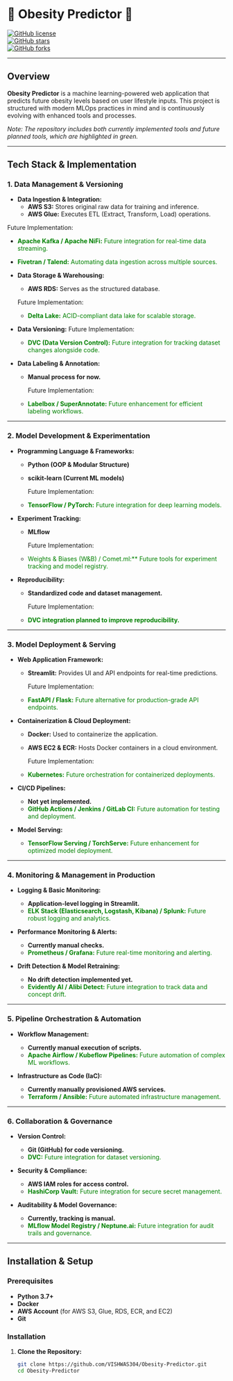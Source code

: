 # 🏥 Obesity Predictor 🍏

[![GitHub license](https://img.shields.io/github/license/VISHWAS304/Obesity-Predictor)](LICENSE)  
[![GitHub stars](https://img.shields.io/github/stars/vishwas304/Obesity-Predictor)](https://github.com/vishwas304/Obesity-Predictor/stargazers)  
[![GitHub forks](https://img.shields.io/github/forks/vishwas304/Obesity-Predictor)](https://github.com/vishwas304/Obesity-Predictor/network/members)  

---

## Overview

**Obesity Predictor** is a machine learning-powered web application that predicts future obesity levels based on user lifestyle inputs. This project is structured with modern MLOps practices in mind and is continuously evolving with enhanced tools and processes.

*Note: The repository includes both currently implemented tools and future planned tools, which are highlighted in green.*

---

## Tech Stack & Implementation

### 1. Data Management & Versioning
- **Data Ingestion & Integration:**  
  - **AWS S3:** Stores original raw data for training and inference.  
  - **AWS Glue:** Executes ETL (Extract, Transform, Load) operations.

Future Implementation:
  - <span style="color:green;">**Apache Kafka / Apache NiFi:** Future integration for real-time data streaming.</span>
  - <span style="color:green;">**Fivetran / Talend:** Automating data ingestion across multiple sources.</span>

- **Data Storage & Warehousing:**  
  - **AWS RDS:** Serves as the structured database.
 
  Future Implementation:
  - <span style="color:green;">**Delta Lake:** ACID-compliant data lake for scalable storage.</span>

- **Data Versioning:**
  Future Implementation:
  - <span style="color:green;">**DVC (Data Version Control):** Future integration for tracking dataset changes alongside code.</span>

- **Data Labeling & Annotation:**  
  - **Manual process for now.**

    Future Implementation:
  - <span style="color:green;">**Labelbox / SuperAnnotate:** Future enhancement for efficient labeling workflows.</span>

---

### 2. Model Development & Experimentation
- **Programming Language & Frameworks:**  
  - **Python (OOP & Modular Structure)**  
  - **scikit-learn (Current ML models)**
 
    Future Implementation:
  - <span style="color:green;">**TensorFlow / PyTorch:** Future integration for deep learning models.</span>

- **Experiment Tracking:**  
  - **MLflow**

    Future Implementation:
  - <span style="color:green;"> Weights & Biases (W&B) / Comet.ml:** Future tools for experiment tracking and model registry.</span>

- **Reproducibility:**  
  - **Standardized code and dataset management.**
 
    Future Implementation:
  - <span style="color:green;">**DVC integration planned to improve reproducibility.**</span>

---

### 3. Model Deployment & Serving
- **Web Application Framework:**  
  - **Streamlit:** Provides UI and API endpoints for real-time predictions.
 
    Future Implementation:
  - <span style="color:green;">**FastAPI / Flask:** Future alternative for production-grade API endpoints.</span>

- **Containerization & Cloud Deployment:**  
  - **Docker:** Used to containerize the application.  
  - **AWS EC2 & ECR:** Hosts Docker containers in a cloud environment.
 
    Future Implementation: 
  - <span style="color:green;">**Kubernetes:** Future orchestration for containerized deployments.</span>

- **CI/CD Pipelines:**  
  - **Not yet implemented.**
  - <span style="color:green;">**GitHub Actions / Jenkins / GitLab CI:** Future automation for testing and deployment.</span>

- **Model Serving:**  
  - <span style="color:green;">**TensorFlow Serving / TorchServe:** Future enhancement for optimized model deployment.</span>

---

### 4. Monitoring & Management in Production
- **Logging & Basic Monitoring:**  
  - **Application-level logging in Streamlit.**
  - <span style="color:green;">**ELK Stack (Elasticsearch, Logstash, Kibana) / Splunk:** Future robust logging and analytics.</span>

- **Performance Monitoring & Alerts:**  
  - **Currently manual checks.**
  - <span style="color:green;">**Prometheus / Grafana:** Future real-time monitoring and alerting.</span>

- **Drift Detection & Model Retraining:**  
  - **No drift detection implemented yet.**
  - <span style="color:green;">**Evidently AI / Alibi Detect:** Future integration to track data and concept drift.</span>

---

### 5. Pipeline Orchestration & Automation
- **Workflow Management:**  
  - **Currently manual execution of scripts.**
  - <span style="color:green;">**Apache Airflow / Kubeflow Pipelines:** Future automation of complex ML workflows.</span>

- **Infrastructure as Code (IaC):**  
  - **Currently manually provisioned AWS services.**
  - <span style="color:green;">**Terraform / Ansible:** Future automated infrastructure management.</span>

---

### 6. Collaboration & Governance
- **Version Control:**  
  - **Git (GitHub) for code versioning.**
  - <span style="color:green;">**DVC:** Future integration for dataset versioning.</span>

- **Security & Compliance:**  
  - **AWS IAM roles for access control.**
  - <span style="color:green;">**HashiCorp Vault:** Future integration for secure secret management.</span>

- **Auditability & Model Governance:**  
  - **Currently, tracking is manual.**
  - <span style="color:green;">**MLflow Model Registry / Neptune.ai:** Future integration for audit trails and governance.</span>

---

## Installation & Setup

### Prerequisites
- **Python 3.7+**
- **Docker**
- **AWS Account** (for AWS S3, Glue, RDS, ECR, and EC2)
- **Git**

### Installation

1. **Clone the Repository:**
   ```bash
   git clone https://github.com/VISHWAS304/Obesity-Predictor.git
   cd Obesity-Predictor
